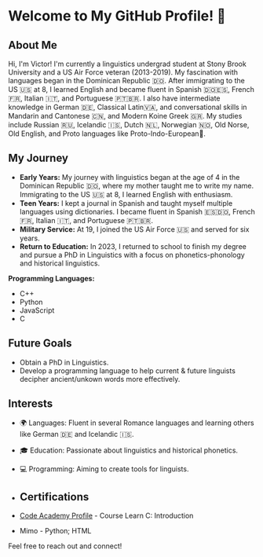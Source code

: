 # Welcome to My GitHub Profile! 👋

## About Me

Hi, I'm Victor! I'm currently a linguistics undergrad student at Stony Brook University and a US Air Force veteran (2013-2019). My fascination with languages began in the Dominican Republic 🇩🇴. After immigrating to the US 🇺🇸 at 8, I learned English and became fluent in Spanish 🇩🇴🇪🇸, French 🇫🇷, Italian 🇮🇹, and Portuguese 🇵🇹🇧🇷. I also have intermediate knowledge in German 🇩🇪, Classical Latin🇻🇦, and conversational skills in Mandarin and Cantonese 🇨🇳, and Modern Koine Greek 🇬🇷. My studies include Russian 🇷🇺, Icelandic 🇮🇸, Dutch 🇳🇱, Norwegian 🇳🇴, Old Norse, Old English, and Proto languages like Proto-Indo-European📜.

## My Journey

- **Early Years:** My journey with linguistics began at the age of 4 in the Dominican Republic 🇩🇴, where my mother taught me to write my name. Immigrating to the US 🇺🇸 at 8, I learned English with enthusiasm.
- **Teen Years:** I kept a journal in Spanish and taught myself multiple languages using dictionaries. I became fluent in Spanish 🇪🇸🇩🇴, French 🇫🇷, Italian 🇮🇹, and Portuguese 🇵🇹🇧🇷.
- **Military Service:** At 19, I joined the US Air Force 🇺🇸 and served for six years.
- **Return to Education:** In 2023, I returned to school to finish my degree and pursue a PhD in Linguistics with a focus on phonetics-phonology and historical linguistics.

**Programming Languages:**
- C++
- Python
- JavaScript
- C

## Future Goals

- Obtain a PhD in Linguistics.
- Develop a programming language to help current & future linguists decipher ancient/unkown words more effectively.

## Interests

- 🌍 Languages: Fluent in several Romance languages and learning others like German 🇩🇪 and Icelandic 🇮🇸.
- 🎓 Education: Passionate about linguistics and historical phonetics.
- 💻 Programming: Aiming to create tools for linguists.

- ## Certifications
- [Code Academy Profile](https://www.codecademy.com/profiles/VicSev90) - Course Learn C: Introduction
- Mimo - Python; HTML

Feel free to reach out and connect!
